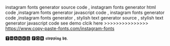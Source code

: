 instagram fonts generator source code , instagram fonts generator html code ,instagram fonts generator javascript code , instagram fonts generator code ,instagram fonts generator , stylish text generator source , stylish text generator javascript code see demo clcik here >>>>>>>>>>>>>>> https://www.copy-paste-fonts.com/instagram-fonts

🆃🅷🅰🅽🅺🆂 🅵🅾🆁 𝖘𝖙𝖔𝖕𝖕𝖎𝖓𝖌 𝖇𝖞.
